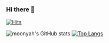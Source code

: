 ### Hi there 👋

<!--
**moonyah/moonyah** is a ✨ _special_ ✨ repository because its `README.md` (this file) appears on your GitHub profile.

Here are some ideas to get you started:

- 🔭 I’m currently working on ...
- 🌱 I’m currently learning ...
- 👯 I’m looking to collaborate on ...
- 🤔 I’m looking for help with ...
- 💬 Ask me about ...
- 📫 How to reach me: ...
- 😄 Pronouns: ...
- ⚡ Fun fact: ...
-->

[![Hits](https://hits.seeyoufarm.com/api/count/incr/badge.svg?url=https%3A%2F%2Fgithub.com%2Fmoonyah%2Fhit-counter&count_bg=%237EC465&title_bg=%23555555&icon=github.svg&icon_color=%23E7E7E7&title=hits&edge_flat=false)](https://hits.seeyoufarm.com)

![moonyah's GitHub stats](https://github-readme-stats.vercel.app/api?username=moonyah&show_icons=true&theme=merko)
[![Top Langs](https://github-readme-stats.vercel.app/api/top-langs/?username=moonyah&layout=compact&theme=merko&langs_count=10)](https://github.com/anuraghazra/github-readme-stats)

